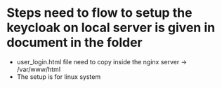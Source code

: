 # Steps need to flow to setup the keycloak on local server is given in document in the folder
* user_login.html file need to copy inside the nginx server -> /var/www/html
* The setup is for linux system
